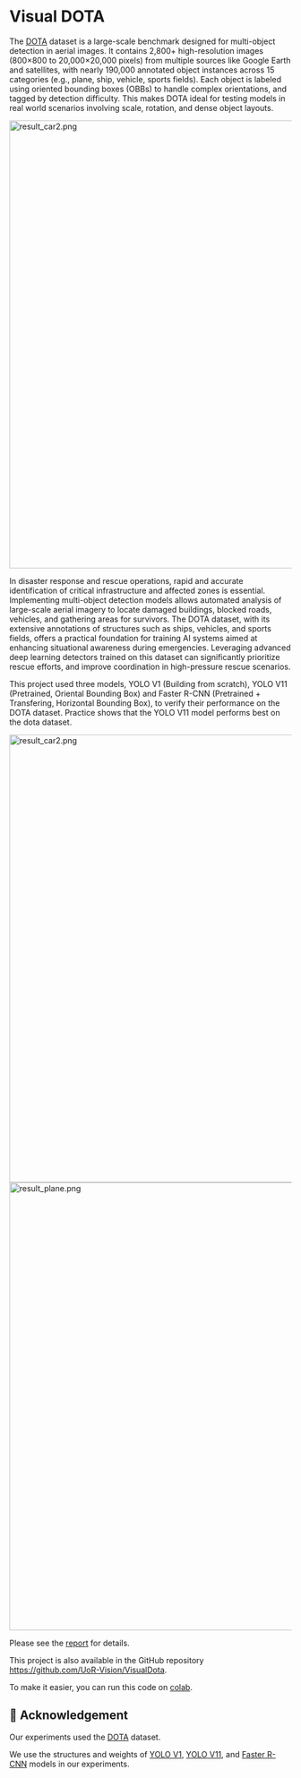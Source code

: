# Visual DOTA

The [DOTA](https://captain-whu.github.io/DOTA/dataset.html) dataset is a large-scale benchmark
designed for multi-object detection in aerial images. 
It contains 2,800+ high-resolution images (800×800 to 20,000×20,000 pixels) from multiple sources
like Google Earth and satellites, with nearly 190,000 annotated object instances across 15 categories
(e.g., plane, ship, vehicle, sports fields).
Each object is labeled using oriented bounding boxes (OBBs) to handle complex orientations,
and tagged by detection difficulty. 
This makes DOTA ideal for testing models in real world scenarios involving scale, rotation, and dense object layouts.

<img alt="result_car2.png" src="src\asserts\images\img.png" width="800"/>

In disaster response and rescue operations, rapid and accurate identification of critical
infrastructure and affected zones is essential. 
Implementing multi-object detection models allows automated analysis of large-scale aerial imagery
to locate damaged buildings, blocked roads, vehicles, and gathering areas for survivors. 
The DOTA dataset, with its extensive annotations of structures such as ships, vehicles, and sports fields,
offers a practical foundation for training AI systems aimed at enhancing situational awareness during emergencies.
Leveraging advanced deep learning detectors trained on this dataset can significantly prioritize rescue efforts,
and improve coordination in high-pressure rescue scenarios.

This project used three models, YOLO V1 (Building from scratch), YOLO V11 (Pretrained, Oriental Bounding Box) 
and Faster R-CNN (Pretrained + Transfering, Horizontal Bounding Box), to verify their performance on the DOTA dataset.
Practice shows that the YOLO V11 model performs best on the dota dataset.

<img alt="result_car2.png" src="src\asserts\images\yolo11\result_car2.png" width="800"/>

<img alt="result_plane.png" src="src\asserts\images\yolo11\result_plane.png" width="800"/>

Please see the [report](CSMAI_coursework_report.pdf) for details.


This project is also available in the GitHub repository https://github.com/UoR-Vision/VisualDota.

To make it easier, you can run this code on [colab](https://colab.research.google.com/github/WeijieCui/MARS-Final/blob/main/src/train.ipynb).

## 🙏 Acknowledgement
Our experiments used the [DOTA](https://captain-whu.github.io/DOTA/dataset.html) dataset.

We use the structures and weights of [YOLO V1](https://arxiv.org/pdf/1506.02640),
[YOLO V11](https://docs.ultralytics.com/models/yolo11/),
and [Faster R-CNN](https://arxiv.org/abs/1506.01497) models in our experiments.